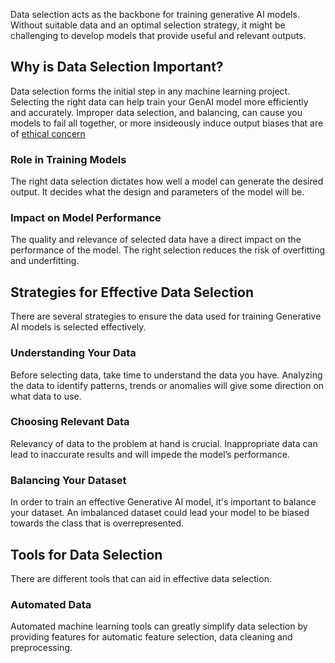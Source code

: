 Data selection acts as the backbone for training generative AI models. Without suitable data and an optimal selection strategy, it might be challenging to develop models that provide useful and relevant outputs.

## Why is Data Selection Important?

Data selection forms the initial step in any machine learning project. Selecting the right data can help train your GenAI model more efficiently and accurately. Improper data selection, and balancing, can cause you models to fail all together, or more insideously induce output biases that are of [ethical concern](../../Using/ethical_concerns/fairness.md) 

### Role in Training Models

The right data selection dictates how well a model can generate the desired output. It decides what the design and parameters of the model will be.

### Impact on Model Performance

The quality and relevance of selected data have a direct impact on the performance of the model. The right selection reduces the risk of overfitting and underfitting.

## Strategies for Effective Data Selection

There are several strategies to ensure the data used for training Generative AI models is selected effectively.

### Understanding Your Data

Before selecting data, take time to understand the data you have. Analyzing the data to identify patterns, trends or anomalies will give some direction on what data to use.

### Choosing Relevant Data

Relevancy of data to the problem at hand is crucial. Inappropriate data can lead to inaccurate results and will impede the model’s performance.

### Balancing Your Dataset

In order to train an effective Generative AI model, it's important to balance your dataset. An imbalanced dataset could lead your model to be biased towards the class that is overrepresented. 

## Tools for Data Selection 

There are different tools that can aid in effective data selection.

### Automated Data

Automated machine learning tools can greatly simplify data selection by providing features for automatic feature selection, data cleaning and preprocessing.
